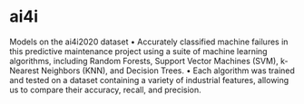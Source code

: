 # ai4i
Models on the ai4i2020 dataset
•	Accurately classified machine failures in this predictive maintenance project using a suite of machine learning algorithms, including Random Forests, Support Vector Machines (SVM), k-Nearest Neighbors (KNN), and Decision Trees. 
•	Each algorithm was trained and tested on a dataset containing a variety of industrial features, allowing us to compare their accuracy, recall, and precision. 
